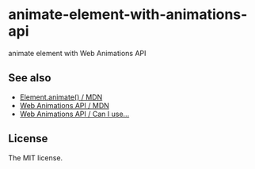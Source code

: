 # animate-element-with-animations-api

animate element with Web Animations API

## See also

- [Element.animate() / MDN](https://developer.mozilla.org/en-US/docs/Web/API/Element/animate)
- [Web Animations API / MDN](https://developer.mozilla.org/en-US/docs/Web/API/Web_Animations_API)
- [Web Animations API / Can I use...](http://caniuse.com/#feat=web-animation)

## License

The MIT license.
